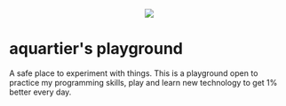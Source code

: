 <p align="center">
  <img src="https://trademarksoncall.com/mark_logos/875/87573890.png">
</p>

# aquartier's playground
A safe place to experiment with things. This is a playground open to practice my programming skills, play and learn new technology to get 1% better every day.
